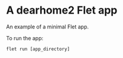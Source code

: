 # A dearhome2 Flet app

An example of a minimal Flet app.

To run the app:

```
flet run [app_directory]
```
